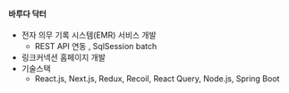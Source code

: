 #### 바루다 닥터

- 전자 의무 기록 시스템(EMR) 서비스 개발
  - REST API 연동 , SqlSession batch
- 링크커넥션 홈페이지 개발
- 기술스택
  - React.js, Next.js, Redux, Recoil, React Query, Node.js, Spring Boot

